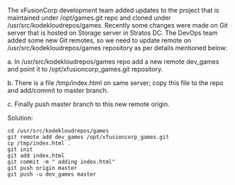 The xFusionCorp development team added updates to the project that is maintained under /opt/games.git repo and cloned under /usr/src/kodekloudrepos/games. Recently some changes were made on Git server that is hosted on Storage server in Stratos DC. The DevOps team added some new Git remotes, so we need to update remote on /usr/src/kodekloudrepos/games repository as per details mentioned below:

a. In /usr/src/kodekloudrepos/games repo add a new remote dev_games and point it to /opt/xfusioncorp_games.git repository.

b. There is a file /tmp/index.html on same server; copy this file to the repo and add/commit to master branch.

c. Finally push master branch to this new remote origin.

Solution:

```
cd /usr/src/kodekloudrepos/games
git remote add dev_games /opt/xfusioncorp_games.git
cp /tmp/index.html .
git init
git add index.html
git commit -m " adding index.html"
git push origin master
git push -u dev_games master
```